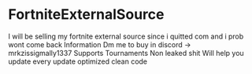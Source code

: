 # FortniteExternalSource
I will be selling my fortnite external source since i quitted com and i prob wont come back
Information
Dm me to buy in discord -> mrkzissigmally1337
Supports Tournaments
Non leaked shit
Will help you update every update
optimized
clean code 
